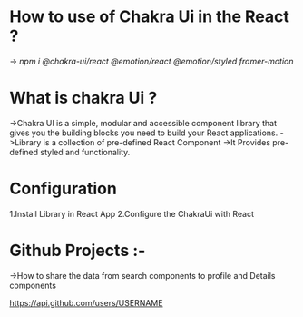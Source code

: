 # How to use of Chakra Ui in the React ?
-> *npm i @chakra-ui/react @emotion/react @emotion/styled framer-motion*

# What is chakra Ui ?
->Chakra UI is a simple, modular and accessible component library that gives you the building blocks you need to build your React applications.
->Library is a collection of pre-defined React Component
->It Provides pre-defined styled and functionality.


# Configuration 
1.Install Library in React App
2.Configure the ChakraUi with React


# Github Projects :-
->How to share the data from search components to profile and Details components


 https://api.github.com/users/USERNAME